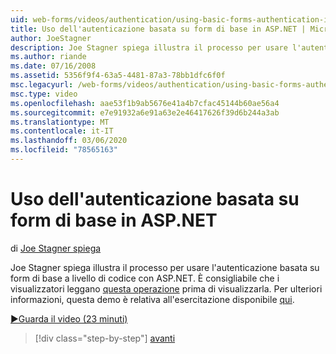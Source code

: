 ```yaml
---
uid: web-forms/videos/authentication/using-basic-forms-authentication-in-aspnet
title: Uso dell'autenticazione basata su form di base in ASP.NET | Microsoft Docs
author: JoeStagner
description: Joe Stagner spiega illustra il processo per usare l'autenticazione basata su form di base a livello di codice con ASP.NET. È consigliabile che i visualizzatori leggano questo before...
ms.author: riande
ms.date: 07/16/2008
ms.assetid: 5356f9f4-63a5-4481-87a3-78bb1dfc6f0f
msc.legacyurl: /web-forms/videos/authentication/using-basic-forms-authentication-in-aspnet
msc.type: video
ms.openlocfilehash: aae53f1b9ab5676e41a4b7cfac45144b60ae56a4
ms.sourcegitcommit: e7e91932a6e91a63e2e46417626f39d6b244a3ab
ms.translationtype: MT
ms.contentlocale: it-IT
ms.lasthandoff: 03/06/2020
ms.locfileid: "78565163"
---
```

# <a name="using-basic-forms-authentication-in-aspnet"></a>Uso dell'autenticazione basata su form di base in ASP.NET

di [Joe Stagner spiega](https://github.com/JoeStagner)

Joe Stagner spiega illustra il processo per usare l'autenticazione basata su form di base a livello di codice con ASP.NET. È consigliabile che i visualizzatori leggano [questa operazione](../../overview/older-versions-security/introduction/security-basics-and-asp-net-support-vb.md) prima di visualizzarla. Per ulteriori informazioni, questa demo è relativa all'esercitazione disponibile [qui](../../overview/older-versions-security/introduction/an-overview-of-forms-authentication-vb.md).

[&#9654;Guarda il video (23 minuti)](https://channel9.msdn.com/Blogs/ASP-NET-Site-Videos/using-basic-forms-authentication-in-aspnet)

> [!div class="step-by-step"]
> [avanti](how-to-change-the-forms-authentication-properties.md)
